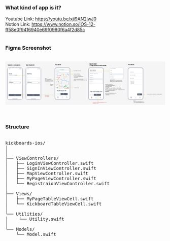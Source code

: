 

#

### What kind of app is it?


Youtube Link:
https://youtu.be/xji9AN2iwJ0 <br/>
Notion Link: 
https://www.notion.so/iOS-12-ff58e0f9416940e69f0980f6a4f2d85c

#

### Figma Screenshot

&nbsp;&nbsp;&nbsp;&nbsp;<img src="FigmaScreenshot.png"><br/><br/>
#
### Structure

<pre>  
kickboards-ios/
│
│
├── ViewControllers/
│   ├── LoginViewController.swift
│   ├── SignInViewController.swift
│   ├── MapViewController.swift
│   ├── MyPageViewController.swift
│   └── RegistraionViewController.swift
│
├── Views/
│   ├── MyPageTableViewCell.swift
│   └── KickboardTableViewCell.swift
│
└── Utilities/
│    └── Utility.swift
│
└── Models/
    └── Model.swift
    
</pre>
